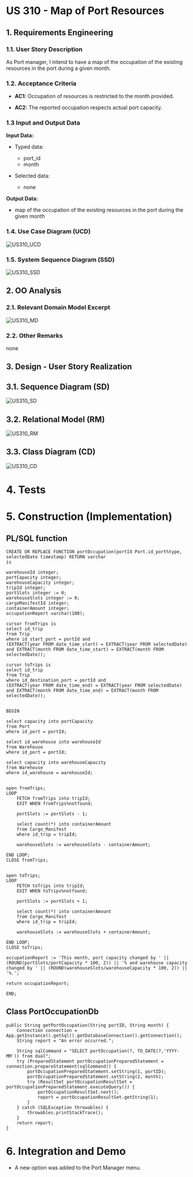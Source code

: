 # US 310 - Map of Port Resources  

## 1. Requirements Engineering


### 1.1. User Story Description


As Port manager, I intend to have a map of the occupation of the existing resources in the port during a given month. 


### 1.2. Acceptance Criteria

* **AC1:** Occupation of resources is restricted to the month provided.

* **AC2:** The reported occupation respects actual port capacity.

### 1.3 Input and Output Data


**Input Data:**

* Typed data:
    * port_id
	* month

* Selected data:
    * none

**Output Data:**

* map of the occupation of the existing resources in the port during the given month

### 1.4. Use Case Diagram (UCD)

![US310_UCD](US310_UCD.svg)

### 1.5. System Sequence Diagram (SSD)

![US310_SSD](US310_SSD.svg)

## 2. OO Analysis

### 2.1. Relevant Domain Model Excerpt 

![US310_MD](US310_MD.svg)

### 2.2. Other Remarks

none

## 3. Design - User Story Realization 

## 3.1. Sequence Diagram (SD)

![US310_SD](US310_SD.svg)

## 3.2. Relational Model (RM)

![US310_RM](US310_RM.svg)

## 3.3. Class Diagram (CD)

![US310_CD](US310_CD.svg)

# 4. Tests 

# 5. Construction (Implementation)

## PL/SQL function

    CREATE OR REPLACE FUNCTION portOccupation(portId Port.id_port%type, selectedDate timestamp) RETURN varchar 
    is
    
    warehouseId integer;
    portCapacity integer;
    warehouseCapacity integer;
    tripId integer;
    portSlots integer := 0;
    warehouseSlots integer := 0;
    cargoManifestId integer;
    containerAmount integer;
    occupationReport varchar(100);
    
    cursor fromTrips is 
    select id_trip
    from Trip
    where id_start_port = portId and
    (EXTRACT(year FROM date_time_start) = EXTRACT(year FROM selectedDate) and EXTRACT(month FROM date_time_start) = EXTRACT(month FROM selectedDate));
    
    cursor toTrips is 
    select id_trip
    from Trip
    where id_destination_port = portId and 
    (EXTRACT(year FROM date_time_end) = EXTRACT(year FROM selectedDate) and EXTRACT(month FROM date_time_end) = EXTRACT(month FROM selectedDate));
    
    
    BEGIN 
    
    select capacity into portCapacity
    from Port
    where id_port = portId;
    
    select id_warehouse into warehouseId
    from Warehouse
    where id_port = portId;
    
    select capacity into warehouseCapacity
    from Warehouse
    where id_warehouse = warehouseId;
    
    
    open fromTrips;
    LOOP
        FETCH fromTrips into tripId; 
        EXIT WHEN fromTrips%notfound;
        
        portSlots := portSlots - 1;
        
        select count(*) into containerAmount
        from Cargo_Manifest
        where id_trip = tripId;
        
        warehouseSlots := warehouseSlots - containerAmount;
        
    END LOOP; 
    CLOSE fromTrips;
    
    
    open toTrips;
    LOOP
        FETCH toTrips into tripId; 
        EXIT WHEN toTrips%notfound;
        
        portSlots := portSlots + 1;
        
        select count(*) into containerAmount
        from Cargo_Manifest
        where id_trip = tripId;
        
        warehouseSlots := warehouseSlots + containerAmount;
        
    END LOOP; 
    CLOSE toTrips;
    
    occupationReport := 'This month, port capacity changed by ' || (ROUND(portSlots/portCapacity * 100, 2)) || '% and warehouse capacity changed by ' || (ROUND(warehouseSlots/warehouseCapacity * 100, 2)) || '%.';
    
    return occupationReport;
    
    END;

## Class PortOccupationDb

    public String getPortOccupation(String portID, String month) {
        Connection connection = App.getInstance().getSql().getDatabaseConnection().getConnection();
        String report = "An error occurred.";

        String sqlCommand = "SELECT portOccupation(?, TO_DATE(?,'YYYY-MM')) from dual";
        try (PreparedStatement portOccupationPreparedStatement = connection.prepareStatement(sqlCommand)) {
            portOccupationPreparedStatement.setString(1, portID);
            portOccupationPreparedStatement.setString(2, month);
            try (ResultSet portOccupationResultSet = portOccupationPreparedStatement.executeQuery()) {
                portOccupationResultSet.next();
                report = portOccupationResultSet.getString(1);
            }
        } catch (SQLException throwables) {
            throwables.printStackTrace();
        }
        return report;
    }

# 6. Integration and Demo 

* A new option was added to the Port Manager menu.